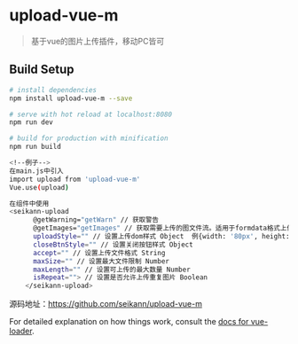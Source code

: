 # upload-vue-m

> 基于vue的图片上传插件，移动PC皆可
## Build Setup

``` bash
# install dependencies
npm install upload-vue-m --save

# serve with hot reload at localhost:8080
npm run dev

# build for production with minification
npm run build

<!--例子-->
在main.js中引入
import upload from 'upload-vue-m'
Vue.use(upload)

在组件中使用
<seikann-upload
      @getWarning="getWarn" // 获取警告
      @getImages="getImages" // 获取需要上传的图文件流。适用于formdata格式上传
      uploadStyle="" // 设置上传dom样式 Object  例{width: '80px', height: '80px'}
      closeBtnStyle="" // 设置关闭按钮样式 Object
      accept="" // 设置上传文件格式 String
      maxSize="" // 设置最大文件限制 Number
      maxLength="" // 设置可上传的最大数量 Number
      isRepeat=""> // 设置是否允许上传重复图片 Boolean
    </seikann-upload>
```
源码地址：https://github.com/seikann/upload-vue-m

For detailed explanation on how things work, consult the [docs for vue-loader](http://vuejs.github.io/vue-loader).
